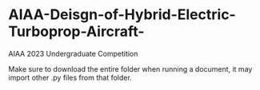 # AIAA-Deisgn-of-Hybrid-Electric-Turboprop-Aircraft-
AIAA 2023 Undergraduate Competition

Make sure to download the entire folder when running a document, it may import other .py files from that folder.
